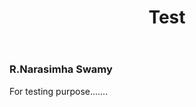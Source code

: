 ﻿---
layout: page
title: Test
permalink: /Test/
permalink: /Test1/

---

### R.Narasimha Swamy

For testing purpose.......
